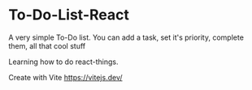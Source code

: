 # To-Do-List-React

A very simple To-Do list. You can add a task, set it's priority, complete them, all that cool stuff

Learning how to do react-things.

Create with Vite 
https://vitejs.dev/
